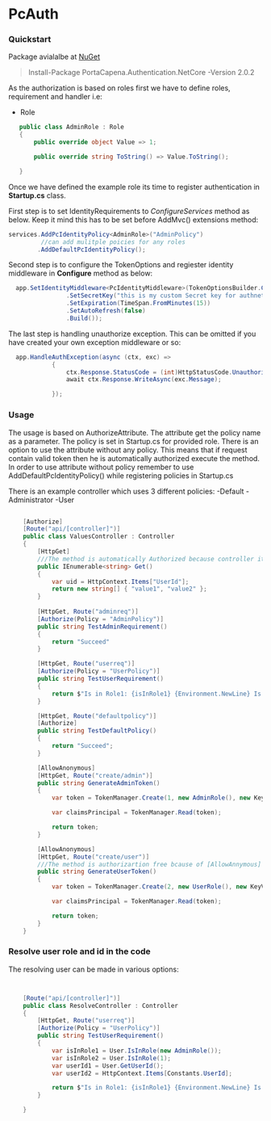 # PcAuth

### Quickstart

Package avialalbe at [NuGet](https://www.nuget.org/packages/PortaCapena.Authentication.NetCore/)

> Install-Package PortaCapena.Authentication.NetCore -Version 2.0.2


As the authorization is based on roles first we have to define roles, requirement and handler i.e:

* Role

 ```csharp
    public class AdminRole : Role
    {
        public override object Value => 1;

        public override string ToString() => Value.ToString();

    }
 ```
Once we have defined the example role its time to register authentication in **Startup.cs** class.

First step is to set IdentityRequirements to *ConfigureServices* method as below. Keep it mind this has to be set before AddMvc() extensions method:
```csharp
services.AddPcIdentityPolicy<AdminRole>("AdminPolicy")
         //can add mulitple poicies for any roles
        .AddDefaultPcIdentityPolicy();
```

Second step is to configure the TokenOptions and regiester identity middleware in **Configure** method as below:

```csharp
  app.SetIdentityMiddleware<PcIdentityMiddleware>(TokenOptionsBuilder.Create("access_token")
                .SetSecretKey("this is my custom Secret key for authnetication")
                .SetExpiration(TimeSpan.FromMinutes(15))
                .SetAutoRefresh(false)
                .Build());
```

The last step is handling unauthorize exception. This can be omitted if you have created your own exception middleware or so:
```csharp
  app.HandleAuthException(async (ctx, exc) =>
            {
                ctx.Response.StatusCode = (int)HttpStatusCode.Unauthorized;
                await ctx.Response.WriteAsync(exc.Message);

            });
```

### Usage

The usage is based on AuthorizeAttribute. The attribute get the policy name as a parameter. The policy is set in Startup.cs for provided role. There is an option to use the attribute without any policy. This means that if request contain valid token then he is automatically authorized execute the method. In order to use attribute without policy remember to use AddDefaultPcIdentityPolicy() while registering policies in Startup.cs

There is an example controller which uses 3 different policies:
-Default
-Administrator
-User

```csharp

    [Authorize]
    [Route("api/[controller]")]
    public class ValuesController : Controller
    {
        [HttpGet]
        ///The method is automatically Authorized because controller itslef containg Authroize attribute
        public IEnumerable<string> Get()
        {
            var uid = HttpContext.Items["UserId"];
            return new string[] { "value1", "value2" };
        }
        
        [HttpGet, Route("adminreq")]
        [Authorize(Policy = "AdminPolicy")]
        public string TestAdminRequirement()
        {
            return "Succeed"
        }

        [HttpGet, Route("userreq")]
        [Authorize(Policy = "UserPolicy")]
        public string TestUserRequirement()
        {
            return $"Is in Role1: {isInRole1} {Environment.NewLine} Is in Role2: {isInRole2}";
        }

        [HttpGet, Route("defaultpolicy")]
        [Authorize]
        public string TestDefaultPolicy()
        {
            return "Succeed";
        }

        [AllowAnonymous]
        [HttpGet, Route("create/admin")]
        public string GenerateAdminToken()
        {
            var token = TokenManager.Create(1, new AdminRole(), new KeyValuePair<string, string>("Dzwig", "Tak"));

            var claimsPrincipal = TokenManager.Read(token);

            return token;
        }

        [AllowAnonymous]
        [HttpGet, Route("create/user")]
        ///The method is authorizartion free bcause of [AllowAnnymous] attribute.
        public string GenerateUserToken()
        {
            var token = TokenManager.Create(2, new UserRole(), new KeyValuePair<string, string>("Dzwig", "Tak"));

            var claimsPrincipal = TokenManager.Read(token);

            return token;
        }
    }

```


### Resolve user role and id in the code

The resolving user can be made in various options:

```csharp


    [Route("api/[controller]")]
    public class ResolveController : Controller
    {
        [HttpGet, Route("userreq")]
        [Authorize(Policy = "UserPolicy")]
        public string TestUserRequirement()
        {
            var isInRole1 = User.IsInRole(new AdminRole());
            var isInRole2 = User.IsInRole(1);
            var userId1 = User.GetUserId();
            var userId2 = HttpContext.Items[Constants.UserId];

            return $"Is in Role1: {isInRole1} {Environment.NewLine} Is in Role2: {isInRole2} {Environment.NewLine} UserId1: {userId1} {Environment.NewLine} UserId2: {userId2}";
        }

    }


```
